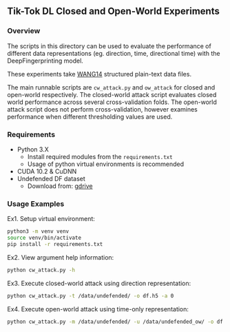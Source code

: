 ## Tik-Tok DL Closed and Open-World Experiments

### Overview

The scripts in this directory can be used to evaluate the performance of different data 
representations (eg. direction, time, directional time) with the DeepFingerprinting model.

These experiments take [WANG14](https://www.usenix.org/conference/usenixsecurity14/technical-sessions/presentation/wang_tao) structured plain-text data files.

The main runnable scripts are `cw_attack.py` and `ow_attack` for closed and open-world respectively.
The closed-world attack script evaluates closed world performance across several cross-validation folds.
The open-world attack script does not perform cross-validation, however examines performance when 
different thresholding values are used. 

### Requirements

* Python 3.X
  * Install required modules from the `requirements.txt`
  * Usage of python virtual environments is recommended
* CUDA 10.2 & CuDNN
* Undefended DF dataset
  * Download from: [gdrive](https://drive.google.com/file/d/1jUbKFUr048_4Zm0lLXcst-yepveFGYXS/view?usp=sharing)

### Usage Examples

Ex1. Setup virtual environment:  
```bash
python3 -m venv venv
source venv/bin/activate
pip install -r requirements.txt
```

Ex2. View argument help information: 
```bash
python cw_attack.py -h
```

Ex3. Execute closed-world attack using direction representation:  
```bash
python cw_attack.py -t /data/undefended/ -o df.h5 -a 0
```

Ex4. Execute open-world attack using time-only representation:  
```bash
python cw_attack.py -m /data/undefended/ -u /data/undefended_ow/ -o df.h5 -a 2
```
